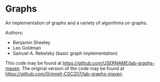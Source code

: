 # Graphs

An implementation of graphs and a variety of algorithms on graphs.

Authors:

* Benjamin Sheeley
* Leo Goldman
* Samuel A. Rebelsky (basic graph implementation)

This code may be found at <https://github.com/USERNAME/lab-graphs-maven>.
The original version of the code may be found at <https://github.com/Grinnell-CSC207/lab-graphs-maven>.
